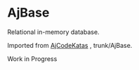# AjBase

Relational in-memory database.

Imported from 
[AjCodeKatas](http://code.google.com/p/ajcodekatas/)
, trunk/AjBase.

Work in Progress

